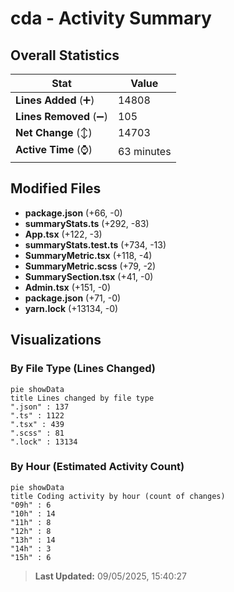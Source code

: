 # cda - Activity Summary 

## Overall Statistics

| Stat                   | Value                                                             |
| ---------------------- | ----------------------------------------------------------------- |
| **Lines Added** (➕)   | 14808                                          |
| **Lines Removed** (➖) | 105                                        |
| **Net Change** (↕)    | 14703                |
| **Active Time** (⌚)   | 63 minutes |


## Modified Files
- **package.json** (+66, -0)
- **summaryStats.ts** (+292, -83)
- **App.tsx** (+122, -3)
- **summaryStats.test.ts** (+734, -13)
- **SummaryMetric.tsx** (+118, -4)
- **SummaryMetric.scss** (+79, -2)
- **SummarySection.tsx** (+41, -0)
- **Admin.tsx** (+151, -0)
- **package.json** (+71, -0)
- **yarn.lock** (+13134, -0)

## Visualizations

### By File Type (Lines Changed)

```mermaid
pie showData
title Lines changed by file type
".json" : 137
".ts" : 1122
".tsx" : 439
".scss" : 81
".lock" : 13134
```

### By Hour (Estimated Activity Count)

```mermaid
pie showData
title Coding activity by hour (count of changes)
"09h" : 6
"10h" : 14
"11h" : 8
"12h" : 8
"13h" : 14
"14h" : 3
"15h" : 6
```


> **Last Updated:** 09/05/2025, 15:40:27